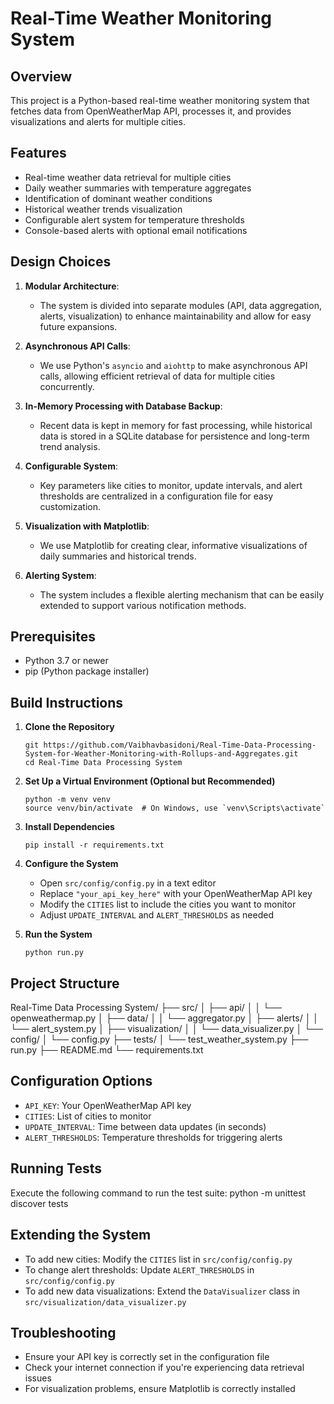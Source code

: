 # Real-Time Weather Monitoring System

## Overview
This project is a Python-based real-time weather monitoring system that fetches data from OpenWeatherMap API, processes it, and provides visualizations and alerts for multiple cities.

## Features
- Real-time weather data retrieval for multiple cities
- Daily weather summaries with temperature aggregates
- Identification of dominant weather conditions
- Historical weather trends visualization
- Configurable alert system for temperature thresholds
- Console-based alerts with optional email notifications

## Design Choices

1. **Modular Architecture**: 
   - The system is divided into separate modules (API, data aggregation, alerts, visualization) to enhance maintainability and allow for easy future expansions.

2. **Asynchronous API Calls**: 
   - We use Python's `asyncio` and `aiohttp` to make asynchronous API calls, allowing efficient retrieval of data for multiple cities concurrently.

3. **In-Memory Processing with Database Backup**: 
   - Recent data is kept in memory for fast processing, while historical data is stored in a SQLite database for persistence and long-term trend analysis.

4. **Configurable System**: 
   - Key parameters like cities to monitor, update intervals, and alert thresholds are centralized in a configuration file for easy customization.

5. **Visualization with Matplotlib**: 
   - We use Matplotlib for creating clear, informative visualizations of daily summaries and historical trends.

6. **Alerting System**: 
   - The system includes a flexible alerting mechanism that can be easily extended to support various notification methods.

## Prerequisites
- Python 3.7 or newer
- pip (Python package installer)

## Build Instructions

1. **Clone the Repository**
   ```
   git https://github.com/Vaibhavbasidoni/Real-Time-Data-Processing-System-for-Weather-Monitoring-with-Rollups-and-Aggregates.git
   cd Real-Time Data Processing System
   ```

2. **Set Up a Virtual Environment (Optional but Recommended)**
   ```
   python -m venv venv
   source venv/bin/activate  # On Windows, use `venv\Scripts\activate`
   ```

3. **Install Dependencies**
   ```
   pip install -r requirements.txt
   ```

4. **Configure the System**
   - Open `src/config/config.py` in a text editor
   - Replace `"your_api_key_here"` with your OpenWeatherMap API key
   - Modify the `CITIES` list to include the cities you want to monitor
   - Adjust `UPDATE_INTERVAL` and `ALERT_THRESHOLDS` as needed

5. **Run the System**
   ```
   python run.py
   ```

## Project Structure
Real-Time Data Processing System/
├── src/
│ ├── api/
│ │ └── openweathermap.py
│ ├── data/
│ │ └── aggregator.py
│ ├── alerts/
│ │ └── alert_system.py
│ ├── visualization/
│ │ └── data_visualizer.py
│ └── config/
│ └── config.py
├── tests/
│ └── test_weather_system.py
├── run.py
├── README.md
└── requirements.txt

## Configuration Options
- `API_KEY`: Your OpenWeatherMap API key
- `CITIES`: List of cities to monitor
- `UPDATE_INTERVAL`: Time between data updates (in seconds)
- `ALERT_THRESHOLDS`: Temperature thresholds for triggering alerts

## Running Tests
Execute the following command to run the test suite:  python -m unittest discover tests

## Extending the System
- To add new cities: Modify the `CITIES` list in `src/config/config.py`
- To change alert thresholds: Update `ALERT_THRESHOLDS` in `src/config/config.py`
- To add new data visualizations: Extend the `DataVisualizer` class in `src/visualization/data_visualizer.py`

## Troubleshooting
- Ensure your API key is correctly set in the configuration file
- Check your internet connection if you're experiencing data retrieval issues
- For visualization problems, ensure Matplotlib is correctly installed
